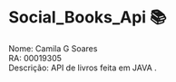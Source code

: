 # Social_Books_Api :books:

Nome: Camila G Soares <br />
RA: 00019305 <br />
Descrição: API de livros feita em JAVA .
